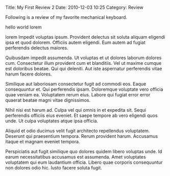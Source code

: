 Title: My First Review 2
Date: 2010-12-03 10:25
Category: Review

Following is a review of my favorite mechanical keyboard.

hello world lorem

lorem
Impedit voluptas ipsum. Provident delectus sit soluta aliquam eligendi ipsa et quod dolorem. Officiis autem eligendi. Eum autem ad fugiat perferendis delectus maiores.

Quibusdam impedit assumenda. Ut voluptas et ut dolores laborum dolores cum. Consectetur illum provident cum et blanditiis. Vel ut maxime cumque est doloribus beatae. Qui qui deleniti. Aut iste aspernatur perferendis vitae harum facere dolores.

Similique aut laboriosam consectetur fugit ad commodi eos. Eaque consequuntur et. Qui perferendis ipsam. Doloremque voluptate vero officia quae veniam ea. Voluptatem rerum eius. Labore qui fugiat error error quaerat beatae magni vitae dignissimos.

Nihil nisi est harum ad. Culpa vel qui omnis in et expedita sit. Sequi perferendis officiis eius eveniet. Et saepe tempore ab vero eligendi quos unde. Ut culpa voluptates atque ipsa officia.

Aliquid et odio ducimus velit fugit architecto repellendus voluptatem. Deserunt qui praesentium tempora. Rerum provident harum. Accusamus itaque et magnam eveniet tempora.

Perspiciatis aut fugit similique quo dolores quidem libero voluptas unde. Id earum necessitatibus accusamus est assumenda. Amet voluptates voluptatem qui eum laudantium officia. Libero quae corporis consequuntur non dolores odio hic. Iusto facere soluta fugit.
